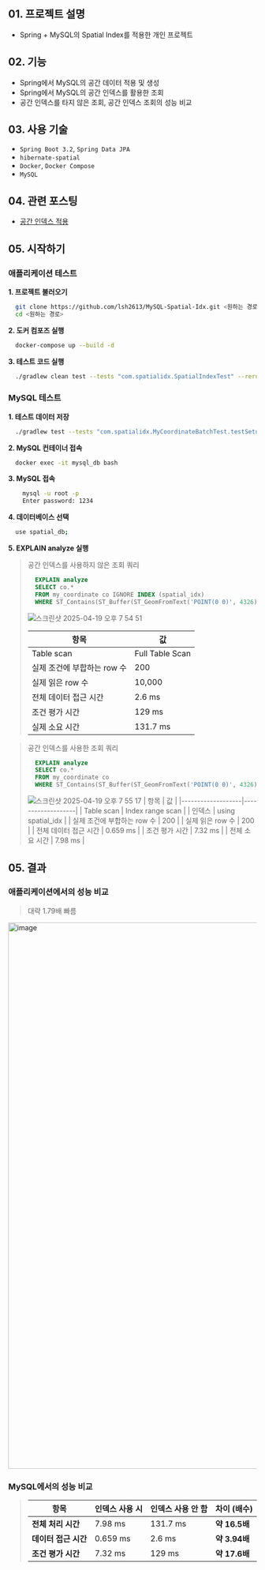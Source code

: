 ## 01. 프로젝트 설명

- Spring + MySQL의 Spatial Index를 적용한 개인 프로젝트

## 02. 기능

- Spring에서 MySQL의 공간 데이터 적용 및 생성
- Spring에서 MySQL의 공간 인덱스를 활용한 조회
- 공간 인덱스를 타지 않은 조회, 공간 인덱스 조회의 성능 비교

## 03. 사용 기술

- `Spring Boot 3.2`, `Spring Data JPA`
- `hibernate-spatial`
- `Docker`, `Docker Compose`
- `MySQL`

## 04. 관련 포스팅

- [공간 인덱스 적용](https://lsh2613.tistory.com/264)

## 05. 시작하기

### 애플리케이션 테스트

**1. 프로젝트 불러오기**

``` bash
  git clone https://github.com/lsh2613/MySQL-Spatial-Idx.git <원하는 경로>
  cd <원하는 경로>
```

**2. 도커 컴포즈 실행**<br>

``` bash
  docker-compose up --build -d
```

**3. 테스트 코드 실행**

``` bash
  ./gradlew clean test --tests "com.spatialidx.SpatialIndexTest" --rerun-tasks
```

### MySQL 테스트

**1. 테스트 데이터 저장**

``` bash
  ./gradlew test --tests "com.spatialidx.MyCoordinateBatchTest.testSetupData"
```

**2. MySQL 컨테이너 접속**
```bash
  docker exec -it mysql_db bash
```

**3. MySQL 접속**
``` bash
    mysql -u root -p
    Enter password: 1234
```

**4. 데이터베이스 선택**
``` bash
  use spatial_db;
```

**5. EXPLAIN analyze 실행**
> 공간 인덱스를 사용하지 않은 조회 쿼리
> ``` sql
>   EXPLAIN analyze
>   SELECT co.*
>   FROM my_coordinate co IGNORE INDEX (spatial_idx)
>   WHERE ST_Contains(ST_Buffer(ST_GeomFromText('POINT(0 0)', 4326), 5000), co.point)\G
> ```
> ![스크린샷 2025-04-19 오후 7 54 51](https://github.com/user-attachments/assets/24d31599-bab6-4963-a386-1b3208723423)
>
> | 항목                | 값               |
> |-------------------|-----------------|
> | Table scan        | Full Table Scan |
> | 실제 조건에 부합하는 row 수 | 200             |
> | 실제 읽은 row 수       | 10,000          |
> | 전체 데이터 접근 시간      | 2.6 ms          |
> | 조건 평가 시간      | 129 ms          |
> | 실제 소요 시간          | 131.7 ms        |


> 공간 인덱스를 사용한 조회 쿼리
> ``` sql
>   EXPLAIN analyze
>   SELECT co.*
>   FROM my_coordinate co
>   WHERE ST_Contains(ST_Buffer(ST_GeomFromText('POINT(0 0)', 4326), 5000), co.point)\G
> ```
> ![스크린샷 2025-04-19 오후 7 55 17](https://github.com/user-attachments/assets/9c131cff-0de0-487f-b429-7cc7507204ba)
> | 항목                | 값                 |
> |-------------------|-------------------|
> | Table scan        | Index range scan  |
> | 인덱스               | using spatial_idx |
> | 실제 조건에 부합하는 row 수 | 200               |
> | 실제 읽은 row 수       | 200               |
> | 전체 데이터 접근 시간      | 0.659 ms          |
> | 조건 평가 시간      | 7.32 ms           |
> | 전체 소요 시간          | 7.98 ms           |

## 05. 결과

### 애플리케이션에서의 성능 비교
> 대략 1.79배 빠름
<img width="1107" alt="image" src="https://github.com/user-attachments/assets/780b39c2-e0f6-4168-81ba-ad079005c90b">

### MySQL에서의 성능 비교
> | 항목             | 인덱스 사용 시     | 인덱스 사용 안 함   | 차이 (배수)         |
> |------------------|--------------------|---------------------|---------------------|
> | **전체 처리 시간** | 7.98 ms            | 131.7 ms            | **약 16.5배** |
> | **데이터 접근 시간** | 0.659 ms           | 2.6 ms              | **약 3.94배** |
> | **조건 평가 시간** | 7.32 ms            | 129 ms              | **약 17.6배** |

